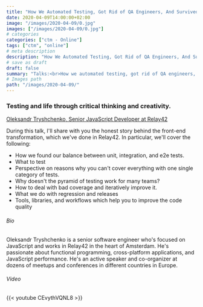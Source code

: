 ```yaml
---
title: "How We Automated Testing, Got Rid of QA Engineers, And Survived - Online Meetup"
date: 2020-04-09T14:00:00+02:00
image: "/images/2020-04-09/0.jpg"
images: ["/images/2020-04-09/0.jpg"]
# categories
categories: ["ctm - Online"]
tags: ["ctm", "online"]
# meta description
description: "How We Automated Testing, Got Rid of QA Engineers, And Survived - Online Meetup"
# save as draft
draft: false
summary: "Talks:<br>How we automated testing, got rid of QA engineers, and survived - the story of how we've done so, and why it's not going to work for everyone (Oleksandr Tryshchenko)"
# Images path
path: "/images/2020-04-09/"
---
```


### Testing and life through critical thinking and creativity.
[Oleksandr Tryshchenko, Senior JavaScript Developer at Relay42](https://tryshchenko.com/)

During this talk, I'll share with you the honest story behind the front-end 
transformation, which we've done in Relay42. In particular, we'll cover the following:
- How we found our balance between unit, integration, and e2e tests.
- What to test
- Perspective on reasons why you can't cover everything with one single category of tests.
- Why doesn't the pyramid of testing work for many teams?
- How to deal with bad coverage and iteratively improve it.
- What we do with regression and releases
- Tools, libraries, and workflows which help you to improve the code quality

###### Bio
Oleksandr Tryshchenko is a senior software engineer who's focused on 
JavaScript and works in Relay42 in the heart of Amsterdam. He's 
passionate about functional programming, cross-platform applications, 
and JavaScript performance. He's an active speaker and co-organizer at 
dozens of meetups and conferences in different countries in Europe.

###### Video
{{< youtube CEvythVQNL8 >}}